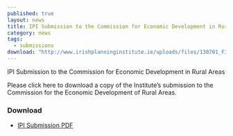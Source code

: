 ```yaml
---
published: true
layout: news
title: IPI Submission to the Commission for Economic Development in Rural Areas
category: news
tags: 
  - submissions
download: "http://www.irishplanninginstitute.ie/uploads/files/130701_FINAL_IPI_%20Rural_Development_Submission%20(1).pdf"
---
```


IPI Submission to the Commission for Economic Development in Rural Areas

Please click here to download a copy of the Institute’s submission to the Commission for the Economic Development of Rural Areas. 

### Download
- [IPI Submission PDF](http://www.irishplanninginstitute.ie/uploads/files/130701_FINAL_IPI_%20Rural_Development_Submission%20(1).pdf)

